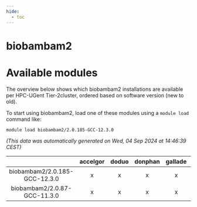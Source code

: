 ```yaml
---
hide:
  - toc
---
```


biobambam2
==========

# Available modules


The overview below shows which biobambam2 installations are available per HPC-UGent Tier-2cluster, ordered based on software version (new to old).

To start using biobambam2, load one of these modules using a `module load` command like:

```shell
module load biobambam2/2.0.185-GCC-12.3.0
```

*(This data was automatically generated on Wed, 04 Sep 2024 at 14:46:39 CEST)*  

| |accelgor|doduo|donphan|gallade|joltik|shinx|skitty|
| :---: | :---: | :---: | :---: | :---: | :---: | :---: | :---: |
|biobambam2/2.0.185-GCC-12.3.0|x|x|x|x|x|x|x|
|biobambam2/2.0.87-GCC-11.3.0|x|x|x|x|x|-|x|

